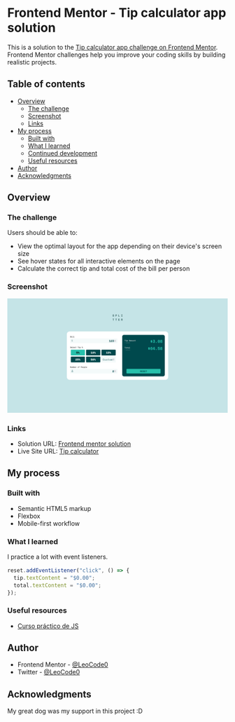 # Frontend Mentor - Tip calculator app solution

This is a solution to the [Tip calculator app challenge on Frontend Mentor](https://www.frontendmentor.io/challenges/tip-calculator-app-ugJNGbJUX). Frontend Mentor challenges help you improve your coding skills by building realistic projects.

## Table of contents

- [Overview](#overview)
  - [The challenge](#the-challenge)
  - [Screenshot](#screenshot)
  - [Links](#links)
- [My process](#my-process)
  - [Built with](#built-with)
  - [What I learned](#what-i-learned)
  - [Continued development](#continued-development)
  - [Useful resources](#useful-resources)
- [Author](#author)
- [Acknowledgments](#acknowledgments)

## Overview

### The challenge

Users should be able to:

- View the optimal layout for the app depending on their device's screen size
- See hover states for all interactive elements on the page
- Calculate the correct tip and total cost of the bill per person

### Screenshot

![](./src/images/screenshot.png)

### Links

- Solution URL: [Frontend mentor solution](https://www.frontendmentor.io/solutions/mobile-first-using-bem-and-js-vanilla-FOx8UmLm0)
- Live Site URL: [Tip calculator](https://tip-calculator-woad.vercel.app/)

## My process

### Built with

- Semantic HTML5 markup
- Flexbox
- Mobile-first workflow

### What I learned

I practice a lot with event listeners.

```js
reset.addEventListener("click", () => {
  tip.textContent = "$0.00";
  total.textContent = "$0.00";
});
```

### Useful resources

- [Curso práctico de JS](https://platzi.com/clases/javascript-practico/)

## Author

- Frontend Mentor - [@LeoCode0](https://www.frontendmentor.io/profile/LeoCode0)
- Twitter - [@LeoCode0](https://www.twitter.com/LeoCode0)

## Acknowledgments

My great dog was my support in this project :D
